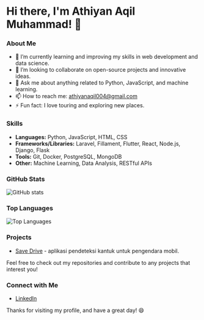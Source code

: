 # Hi there, I'm Athiyan Aqil Muhammad! 👋

### About Me

- 🌱 I’m currently learning and improving my skills in web development and data science.
- 👯 I’m looking to collaborate on open-source projects and innovative ideas.
- 💬 Ask me about anything related to Python, JavaScript, and machine learning.
- 📫 How to reach me: [athiyanaqil004@gmail.com](athiyanaqil004@gmail.com)
- ⚡ Fun fact: I love touring and exploring new places.

### Skills

- **Languages:** Python, JavaScript, HTML, CSS
- **Frameworks/Libraries:** Laravel, Fillament, Flutter, React, Node.js, Django, Flask
- **Tools:** Git, Docker, PostgreSQL, MongoDB
- **Other:** Machine Learning, Data Analysis, RESTful APIs

### GitHub Stats

![GitHub stats](https://github-readme-stats.vercel.app/api?username=tambakboii&show_icons=true&theme=radical)

### Top Languages

![Top Languages](https://github-readme-stats.vercel.app/api/top-langs/?username=tambakboii&layout=compact&theme=radical)

### Projects


- [Save Drive](https://github.com/SafeDriveApp/SafeDrive.git) - aplikasi pendeteksi kantuk untuk pengendara mobil.

Feel free to check out my repositories and contribute to any projects that interest you!

### Connect with Me

- [LinkedIn](https://www.linkedin.com/in/athiyan-aqil-muhammad-658192331/)

Thanks for visiting my profile, and have a great day! 😄
